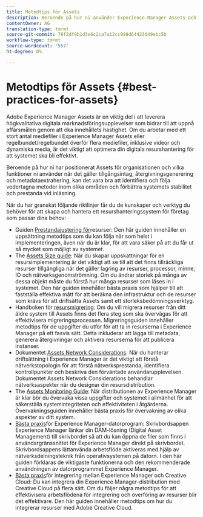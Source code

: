 ```yaml
---
title: Metodtips för Assets
description: Beroende på hur ni använder Experience Manager Assets och vilka funktioner ni använder för materialintag, renderingsgenerering och metadataextrahering kan det vara bra att identifiera och följa bästa praxis inom olika områden, vilket förbättrar systemets stabilitet och prestanda vid inläsning.
contentOwner: AG
translation-type: tm+mt
source-git-commit: 76f2df9b1d3e6c2ca7a12cc998d64423d49ebc5b
workflow-type: tm+mt
source-wordcount: '557'
ht-degree: 0%

---
```



# Metodtips för Assets {#best-practices-for-assets}

Adobe Experience Manager Assets är en viktig del i att leverera högkvalitativa digitala marknadsföringsupplevelser som bidrar till att uppnå affärsmålen genom att öka innehållets hastighet. Om du arbetar med ett stort antal mediefiler i Experience Manager Assets eller regelbundet/regelbundet överför flera mediefiler, inklusive videor och dynamiska media, är det viktigt att optimera din digitala resurshantering för att systemet ska bli effektivt.

Beroende på hur ni har positionerat Assets för organisationen och vilka funktioner ni använder när det gäller tillgångsintag, återgivningsgenerering och metadataextrahering, kan det vara bra att identifiera och följa vedertagna metoder inom olika områden och förbättra systemets stabilitet och prestanda vid inläsning.

När du har granskat följande riktlinjer får du de kunskaper och verktyg du behöver för att skapa och hantera ett resurshanteringssystem för företag som passar dina behov:

* Guiden [Prestandajustering för](/help/assets/performance-tuning-guidelines.md)resurser: Den här guiden innehåller en uppsättning metodtips som du kan följa när som helst i implementeringen, även när du är klar, för att vara säker på att du får ut så mycket som möjligt av systemet.
* The [Assets Size guide](/help/assets/assets-sizing-guide.md): När du skapar uppskattningar för en resursimplementering är det viktigt att se till att det finns tillräckliga resurser tillgängliga när det gäller lagring av resurser, processor, minne, IO och nätverksgenomströmning. Om du ändrar storlek på många av dessa objekt måste du förstå hur många resurser som läses in i systemet. Den här guiden innehåller bästa praxis som hjälper till att fastställa effektiva mått för att beräkna den infrastruktur och de resurser som krävs för att driftsätta Assets samt ett storleksbedömningsverktyg.
* Handboken för [resursmigrering](/help/assets/assets-migration-guide.md): Om du vill migrera resurser från ditt äldre system till Assets finns det flera steg som ska övervägas för att effektivisera migreringsprocessen. Migreringsguiden innehåller metodtips för de uppgifter du utför för att ta in resurserna i Experience Manager på ett fasvis sätt. Detta inkluderar att lägga till metadata, generera återgivningar och aktivera resurserna för att publicera instanser.
* Dokumentet [Assets Network Considerations](/help/assets/assets-network-considerations.md): När du hanterar driftsättning i Experience Manager är det viktigt att förstå nätverkstopologin för att förstå nätverksprestanda, identifiera kontrollpunkter och beskriva den förväntade användarupplevelsen. Dokumentet Assets Network Considerations behandlar nätverksaspekter när du designar din resursdistribution.
* The [Assets Monitoring Guide](/help/assets/assets-monitoring-best-practices.md): När distributionen av Experience Manager är klar bör du övervaka vissa uppgifter och systemet i allmänhet för att säkerställa systemintegriteten och effektiviteten i åtgärderna. Övervakningsguiden innehåller bästa praxis för övervakning av olika aspekter av ditt system.
* [Bästa praxis](https://docs.adobe.com/content/help/en/experience-manager-desktop-app/using/introduction.html)för Experience Manager-datorprogram: Skrivbordsappen Experience Manager länkar din DAM-lösning (Digital Asset Management) till skrivbordet så att du kan öppna de filer som finns i användargränssnittet för Experience Manager direkt på skrivbordet. Skrivbordsappens lättanvända arbetsflöde aktiveras med hjälp av nätverksdelningsteknik från operativsystemen på datorn. I den här guiden förklaras de viktigaste funktionerna och den rekommenderade användningen av datorprogrammet Experience Manager.
* [Bästa praxis](/help/assets/aem-cc-integration-best-practices.md)för integrering mellan Experience Manager och Creative Cloud: Du kan integrera din Experience Manager-distribution med Creative Cloud på flera sätt. Om du följer några metodtips för att effektivisera arbetsflödena för integrering och överföring av resurser blir det effektivare. Den här guiden innehåller metodtips om hur du integrerar resurser med Adobe Creative Cloud.
